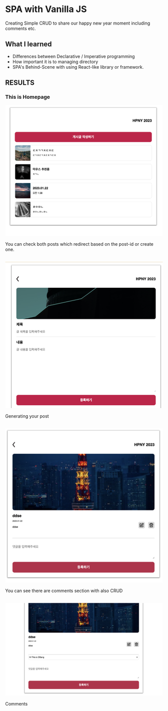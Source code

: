 
# SPA with Vanilla JS

Creating Simple CRUD to share our happy new year moment including comments etc.
## What I learned

- Differences between Declarative / Imperative programming
- How important it is to managing directory
- SPA's Behind-Scene with using React-like library or framework.

## RESULTS

### This is Homepage 

<img src="public/posts_home_page.png">
<p>You can check both posts which redirect based on the post-id or create one.</p>

<br/>
<img src="public/posting_afterClick_page.png">
<p>Generating your post</p>

<br/>
<img src="public/post_with_id.png">
<p>You can see there are comments section with also CRUD</p>

<br/>
<img src="public/post_after_comment.png">
<p>Comments</p>
